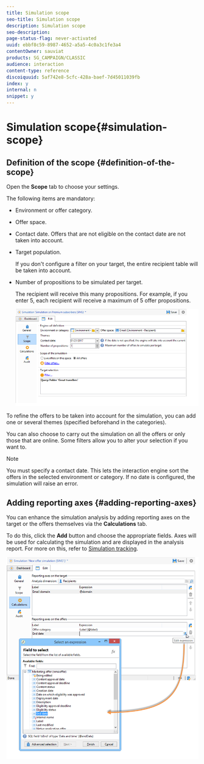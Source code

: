 ```yaml
---
title: Simulation scope
seo-title: Simulation scope
description: Simulation scope
seo-description: 
page-status-flag: never-activated
uuid: ebbf8c59-8987-4652-a5a5-4c0a3c1fe3a4
contentOwner: sauviat
products: SG_CAMPAIGN/CLASSIC
audience: interaction
content-type: reference
discoiquuid: 5af742e8-5cfc-428a-baef-7d45011039fb
index: y
internal: n
snippet: y
---
```


# Simulation scope{#simulation-scope}

## Definition of the scope {#definition-of-the-scope}

Open the **Scope** tab to choose your settings.

The following items are mandatory:

* Environment or offer category.
* Offer space.
* Contact date. Offers that are not eligible on the contact date are not taken into account.
* Target population.

  If you don't configure a filter on your target, the entire recipient table will be taken into account.

* Number of propositions to be simulated per target.

  The recipient will receive this many propositions. For example, if you enter 5, each recipient will receive a maximum of 5 offer propositions. 

  ![](assets/offer_simulation_009.png)

To refine the offers to be taken into account for the simulation, you can add one or several themes (specified beforehand in the categories).

You can also choose to carry out the simulation on all the offers or only those that are online. Some filters allow you to alter your selection if you want to.

>[!NOTE]
>
>You must specify a contact date. This lets the interaction engine sort the offers in the selected environment or category. If no date is configured, the simulation will raise an error.

## Adding reporting axes {#adding-reporting-axes}

You can enhance the simulation analysis by adding reporting axes on the target or the offers themselves via the **Calculations** tab.

To do this, click the **Add** button and choose the appropriate fields. Axes will be used for calculating the simulation and are displayed in the analysis report. For more on this, refer to [Simulation tracking](../../interaction/using/simulation-tracking.md).

![](assets/offer_simulation_011.png)

